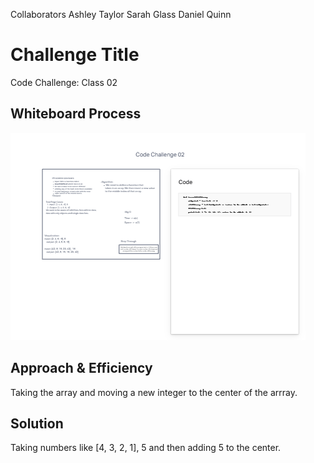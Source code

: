 Collaborators
Ashley Taylor
Sarah Glass
Daniel Quinn

# Challenge Title
Code Challenge: Class 02

## Whiteboard Process
![CodeChallenge02](CodeChallenge02.png)

## Approach & Efficiency
Taking the array and moving a new integer to the center of the arrray.

## Solution
Taking numbers like [4, 3, 2, 1], 5 and then adding 5 to the center.

